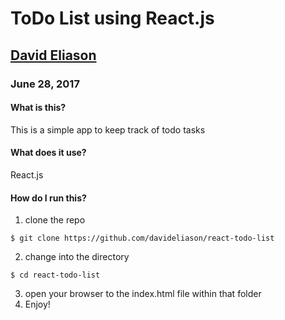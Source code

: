 # ToDo List using React.js
## [David Eliason](http://www.deliason.com)
### June 28, 2017

#### What is this?
This is a simple app to keep track of todo tasks

#### What does it use?
React.js

#### How do I run this?
1. clone the repo
````
$ git clone https://github.com/davideliason/react-todo-list
````
2. change into the directory
````
$ cd react-todo-list
````
3. open your browser to the index.html file within that folder
4. Enjoy!
